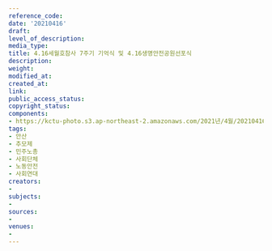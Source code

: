 ```yaml
---
reference_code: 
date: '20210416'
draft: 
level_of_description: 
media_type: 
title: 4.16세월호참사 7주기 기억식 및 4.16생명안전공원선포식
description: 
weight: 
modified_at: 
created_at: 
link: 
public_access_status: 
copyright_status: 
components:
- https://kctu-photo.s3.ap-northeast-2.amazonaws.com/2021년/4월/20210416-4.16세월호참사+7주기+기억식+및+4.16생명안전공원선포식_안산_추모제_민주노총_사회단체_노동안전_사회연대/_1DX0034.jpg
tags:
- 안산
- 추모제
- 민주노총
- 사회단체
- 노동안전
- 사회연대
creators:
- 
subjects:
- 
sources:
- 
venues:
- 
---
```

